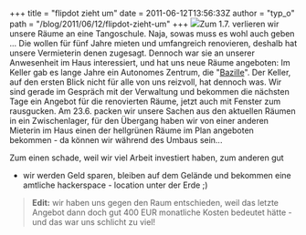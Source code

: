 +++
title = "flipdot zieht um"
date = 2011-06-12T13:56:33Z
author = "typ_o"
path = "/blog/2011/06/12/flipdot-zieht-um"
+++
[![](/media/Bazille.serendipityThumb.jpg)](/media/Bazille.jpg)Zum
1.7. verlieren wir unsere Räume an eine Tangoschule. Naja, sowas muss es
wohl auch geben ... Die wollen für fünf Jahre mieten und umfangreich
renovieren, deshalb hat unsere Vermieterin denen zugesagt. Dennoch war
sie an unserer Anwesenheit im Haus interessiert, und hat uns neue Räume
angeboten: Im Keller gab es lange Jahre ein Autonomes Zentrum, die
"[Bazille](https://www.myspace.com/bazillekassel)". Der Keller, auf den
ersten Blick nicht für alle von uns reizvoll, hat dennoch was. Wir sind
gerade im Gespräch mit der Verwaltung und bekommen die nächsten Tage ein
Angebot für die renovierten Räume, jetzt auch mit Fenster zum
rausgucken. Am 23.6. packen wir unsere Sachen aus den aktuellen Räumen
in ein Zwischenlager, für den Übergang haben wir von einer anderen
Mieterin im Haus einen der hellgrünen Räume im Plan angeboten bekommen -
da können wir während des Umbaus sein...

Zum einen schade, weil wir viel Arbeit investiert haben, zum anderen gut
- wir werden Geld sparen, bleiben auf dem Gelände und bekommen eine
amtliche hackerspace - location unter der Erde ;)  

> **Edit:** wir haben uns gegen den Raum entschieden, weil das letzte
> Angebot dann doch gut 400 EUR monatliche Kosten bedeutet hätte - und
> das war uns schlicht zu viel\!
